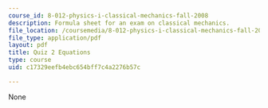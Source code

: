 ```yaml
---
course_id: 8-012-physics-i-classical-mechanics-fall-2008
description: Formula sheet for an exam on classical mechanics.
file_location: /coursemedia/8-012-physics-i-classical-mechanics-fall-2008/c17329eefb4ebc654bff7c4a2276b57c_e2equations.pdf
file_type: application/pdf
layout: pdf
title: Quiz 2 Equations
type: course
uid: c17329eefb4ebc654bff7c4a2276b57c

---
```

None